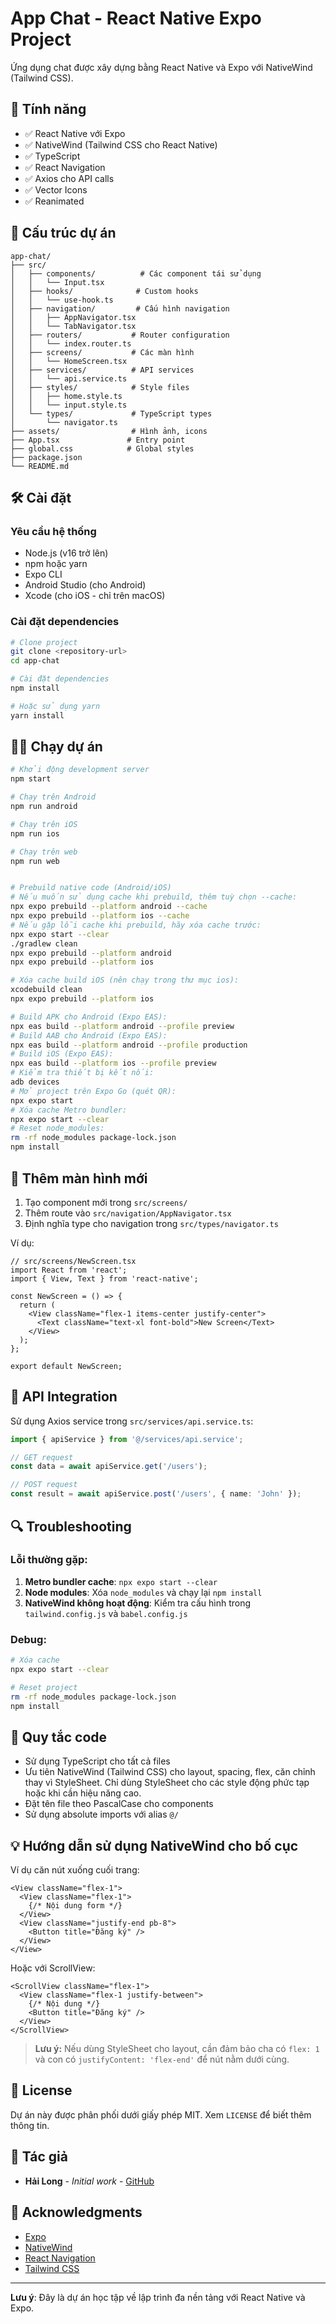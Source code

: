 # App Chat - React Native Expo Project

Ứng dụng chat được xây dựng bằng React Native và Expo với NativeWind (Tailwind CSS).

## 🚀 Tính năng

- ✅ React Native với Expo
- ✅ NativeWind (Tailwind CSS cho React Native)
- ✅ TypeScript
- ✅ React Navigation
- ✅ Axios cho API calls
- ✅ Vector Icons
- ✅ Reanimated

## 📱 Cấu trúc dự án

```
app-chat/
├── src/
│   ├── components/          # Các component tái sử dụng
│   │   └── Input.tsx
│   ├── hooks/              # Custom hooks
│   │   └── use-hook.ts
│   ├── navigation/         # Cấu hình navigation
│   │   ├── AppNavigator.tsx
│   │   └── TabNavigator.tsx
│   ├── routers/           # Router configuration
│   │   └── index.router.ts
│   ├── screens/           # Các màn hình
│   │   └── HomeScreen.tsx
│   ├── services/          # API services
│   │   └── api.service.ts
│   ├── styles/            # Style files
│   │   ├── home.style.ts
│   │   └── input.style.ts
│   └── types/             # TypeScript types
│       └── navigator.ts
├── assets/                # Hình ảnh, icons
├── App.tsx               # Entry point
├── global.css            # Global styles
├── package.json
└── README.md
```

## 🛠️ Cài đặt

### Yêu cầu hệ thống

- Node.js (v16 trở lên)
- npm hoặc yarn
- Expo CLI
- Android Studio (cho Android)
- Xcode (cho iOS - chỉ trên macOS)

### Cài đặt dependencies

```bash
# Clone project
git clone <repository-url>
cd app-chat

# Cài đặt dependencies
npm install

# Hoặc sử dụng yarn
yarn install
```


## 🏃‍♂️ Chạy dự án

```bash
# Khởi động development server
npm start

# Chạy trên Android
npm run android

# Chạy trên iOS
npm run ios

# Chạy trên web
npm run web


# Prebuild native code (Android/iOS)
# Nếu muốn sử dụng cache khi prebuild, thêm tuỳ chọn --cache:
npx expo prebuild --platform android --cache
npx expo prebuild --platform ios --cache
# Nếu gặp lỗi cache khi prebuild, hãy xóa cache trước:
npx expo start --clear
./gradlew clean
npx expo prebuild --platform android
npx expo prebuild --platform ios

# Xóa cache build iOS (nên chạy trong thư mục ios):
xcodebuild clean
npx expo prebuild --platform ios

# Build APK cho Android (Expo EAS):
npx eas build --platform android --profile preview
# Build AAB cho Android (Expo EAS):
npx eas build --platform android --profile production
# Build iOS (Expo EAS):
npx eas build --platform ios --profile preview
# Kiểm tra thiết bị kết nối:
adb devices
# Mở project trên Expo Go (quét QR):
npx expo start
# Xóa cache Metro bundler:
npx expo start --clear
# Reset node_modules:
rm -rf node_modules package-lock.json
npm install
```

## 📁 Thêm màn hình mới

1. Tạo component mới trong `src/screens/`
2. Thêm route vào `src/navigation/AppNavigator.tsx`
3. Định nghĩa type cho navigation trong `src/types/navigator.ts`

Ví dụ:

```tsx
// src/screens/NewScreen.tsx
import React from 'react';
import { View, Text } from 'react-native';

const NewScreen = () => {
  return (
    <View className="flex-1 items-center justify-center">
      <Text className="text-xl font-bold">New Screen</Text>
    </View>
  );
};

export default NewScreen;
```

## 🎯 API Integration

Sử dụng Axios service trong `src/services/api.service.ts`:

```typescript
import { apiService } from '@/services/api.service';

// GET request
const data = await apiService.get('/users');

// POST request
const result = await apiService.post('/users', { name: 'John' });
```

## 🔍 Troubleshooting

### Lỗi thường gặp:

1. **Metro bundler cache**: `npx expo start --clear`
2. **Node modules**: Xóa `node_modules` và chạy lại `npm install`
3. **NativeWind không hoạt động**: Kiểm tra cấu hình trong `tailwind.config.js` và `babel.config.js`

### Debug:

```bash
# Xóa cache
npx expo start --clear

# Reset project
rm -rf node_modules package-lock.json
npm install
```


## 📝 Quy tắc code

- Sử dụng TypeScript cho tất cả files
- Ưu tiên NativeWind (Tailwind CSS) cho layout, spacing, flex, căn chỉnh thay vì StyleSheet. Chỉ dùng StyleSheet cho các style động phức tạp hoặc khi cần hiệu năng cao.
- Đặt tên file theo PascalCase cho components
- Sử dụng absolute imports với alias `@/`

## 💡 Hướng dẫn sử dụng NativeWind cho bố cục

Ví dụ căn nút xuống cuối trang:

```tsx
<View className="flex-1">
  <View className="flex-1">
    {/* Nội dung form */}
  </View>
  <View className="justify-end pb-8">
    <Button title="Đăng ký" />
  </View>
</View>
```

Hoặc với ScrollView:

```tsx
<ScrollView className="flex-1">
  <View className="flex-1 justify-between">
    {/* Nội dung */}
    <Button title="Đăng ký" />
  </View>
</ScrollView>
```

> **Lưu ý:** Nếu dùng StyleSheet cho layout, cần đảm bảo cha có `flex: 1` và con có `justifyContent: 'flex-end'` để nút nằm dưới cùng.

## 📄 License

Dự án này được phân phối dưới giấy phép MIT. Xem `LICENSE` để biết thêm thông tin.

## 👥 Tác giả

- **Hải Long** - *Initial work* - [GitHub](https://github.com/holha289)

## 🙏 Acknowledgments

- [Expo](https://expo.dev/)
- [NativeWind](https://nativewind.dev/)
- [React Navigation](https://reactnavigation.org/)
- [Tailwind CSS](https://tailwindcss.com/)

---

**Lưu ý**: Đây là dự án học tập về lập trình đa nền tảng với React Native và Expo.
